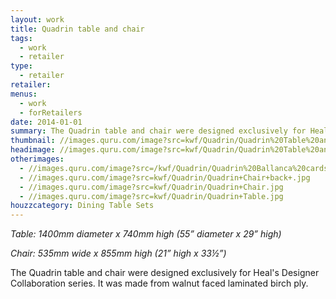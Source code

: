 ```yaml
---
layout: work
title: Quadrin table and chair
tags:
  - work
  - retailer
type:
  - retailer
retailer:
menus:
  - work
  - forRetailers
date: 2014-01-01
summary: The Quadrin table and chair were designed exclusively for Heal's Designer Collaboration series.
thumbnail: //images.quru.com/image?src=kwf/Quadrin/Quadrin%20Table%20and%20Chairs.jpg&width=150&height=150&right=0.77813&bottom=0.9125&left=0.04688&top=0.18125
headimage: //images.quru.com/image?src=kwf/Quadrin/Quadrin%20Table%20and%20Chairs.jpg&top=0.05625&bottom=0.91563
otherimages:
  - //images.quru.com/image?src=/kwf/Quadrin/Quadrin%20Ballanca%20cards.pdf&page=1
  - //images.quru.com/image?src=kwf/Quadrin/Quadrin+Chair+back+.jpg
  - //images.quru.com/image?src=kwf/Quadrin/Quadrin+Chair.jpg
  - //images.quru.com/image?src=kwf/Quadrin/Quadrin+Table.jpg
houzzcategory: Dining Table Sets
---
```


_Table: 1400mm diameter x 740mm high (55&rdquo; diameter x 29&rdquo; high)_  

_Chair: 535mm wide x 855mm high (21&rdquo; high x 33&frac12;&rdquo;)_


The Quadrin table and chair were designed exclusively for Heal's Designer Collaboration series. It was made from walnut faced laminated birch ply.
